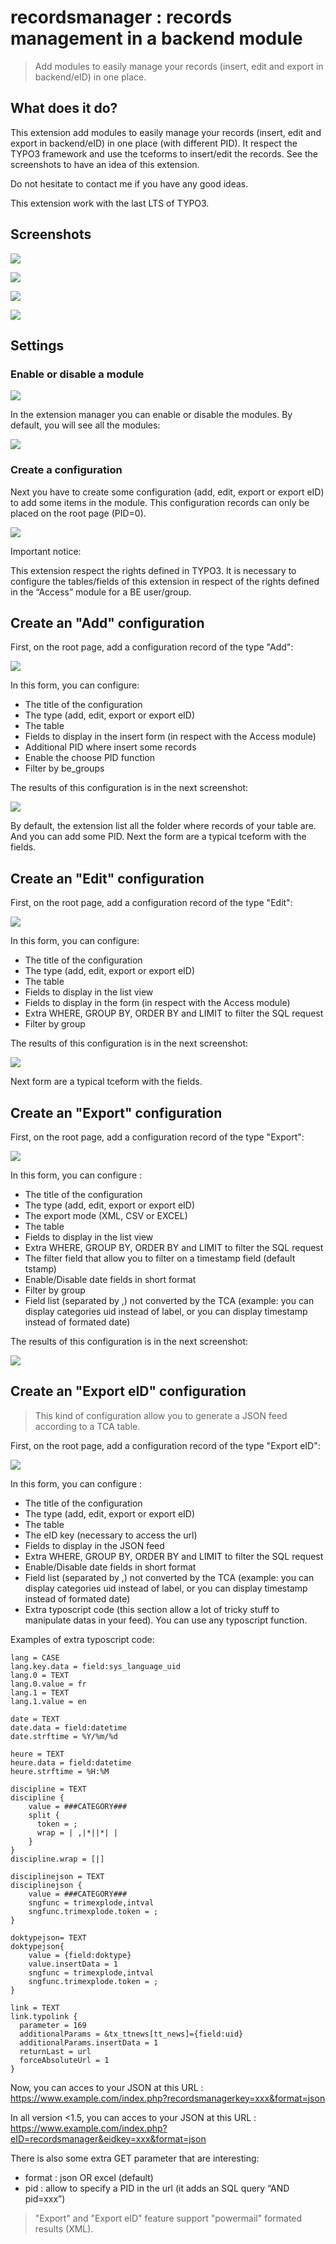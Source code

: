 recordsmanager : records management in a backend module
=======================================================
>  Add modules to easily manage your records (insert, edit and export in backend/eID) in one place.

## What does it do?

This extension add modules to easily manage your records (insert, edit and export in backend/eID) in one place (with different PID). It respect the TYPO3 framework and use the tceforms to insert/edit the records.
See the screenshots to have an idea of this extension.

Do not hesitate to contact me if you have any good ideas.

This extension work with the last LTS of TYPO3.

## Screenshots

![](https://raw.githubusercontent.com/Apen/recordsmanager/master/Resources/Public/Images/module.png)

![](https://raw.githubusercontent.com/Apen/recordsmanager/master/Resources/Public/Images/add.png)

![](https://raw.githubusercontent.com/Apen/recordsmanager/master/Resources/Public/Images/edit.png)

![](https://raw.githubusercontent.com/Apen/recordsmanager/master/Resources/Public/Images/export.png)



## Settings

### Enable or disable a module

![](https://raw.githubusercontent.com/Apen/recordsmanager/master/Resources/Public/Images/enabledisable.png)

In the extension manager you can enable or disable the modules. By default, you will see all the modules:

![](https://raw.githubusercontent.com/Apen/recordsmanager/master/Resources/Public/Images/module.png)

### Create a configuration

Next you have to create some configuration (add, edit, export or export eID) to add some items in the module. This configuration records can only be placed on the root page (PID=0).

![](https://raw.githubusercontent.com/Apen/recordsmanager/master/Resources/Public/Images/configlist.png)

Important notice:

This extension respect the rights defined in TYPO3. It is necessary to configure the tables/fields of this extension in respect of the rights defined in the “Access” module for a BE user/group.

## Create an "Add" configuration

First, on the root page, add a configuration record of the type "Add":

![](https://raw.githubusercontent.com/Apen/recordsmanager/master/Resources/Public/Images/create-add.png)

In this form, you can configure:

* The title of the configuration
* The type (add, edit, export or export eID)
* The table
* Fields to display in the insert form (in respect with the Access module)
* Additional PID where insert some records
* Enable the choose PID function
* Filter by be_groups

The results of this configuration is in the next screenshot:

![](https://raw.githubusercontent.com/Apen/recordsmanager/master/Resources/Public/Images/add.png)

By default, the extension list all the folder where records of your table are. And you can add some PID. Next the form are a typical tceform with the fields.

## Create an "Edit" configuration

First, on the root page, add a configuration record of the type "Edit":

![](https://raw.githubusercontent.com/Apen/recordsmanager/master/Resources/Public/Images/create-edit.png)

In this form, you can configure:

* The title of the configuration
* The type (add, edit, export or export eID)
* The table
* Fields to display in the list view
* Fields to display in the form (in respect with the Access module)
* Extra WHERE, GROUP BY, ORDER BY and LIMIT to filter the SQL request
* Filter by group

The results of this configuration is in the next screenshot:

![](https://raw.githubusercontent.com/Apen/recordsmanager/master/Resources/Public/Images/edit.png)

Next form are a typical tceform with the fields.

## Create an "Export" configuration

First, on the root page, add a configuration record of the type "Export":

![](https://raw.githubusercontent.com/Apen/recordsmanager/master/Resources/Public/Images/create-export.png)

In this form, you can configure :
* The title of the configuration
* The type (add, edit, export or export eID)
* The export mode (XML, CSV or EXCEL)
* The table
* Fields to display in the list view
* Extra WHERE, GROUP BY, ORDER BY and LIMIT to filter the SQL request
* The filter field that allow you to filter on a timestamp field (default tstamp)
* Enable/Disable date fields in short format
* Filter by group
* Field list (separated by ,) not converted by the TCA (example: you can display categories uid instead of label, or you can display timestamp instead of formated date)

The results of this configuration is in the next screenshot:

![](https://raw.githubusercontent.com/Apen/recordsmanager/master/Resources/Public/Images/export.png)

## Create an "Export eID" configuration

> This kind of configuration allow you to generate a JSON feed according to a TCA table.

First, on the root page, add a configuration record of the type "Export eID":

![](https://raw.githubusercontent.com/Apen/recordsmanager/master/Resources/Public/Images/create-eid.png)

In this form, you can configure :
* The title of the configuration
* The type (add, edit, export or export eID)
* The table
* The eID key (necessary to access the url)
* Fields to display in the JSON feed
* Extra WHERE, GROUP BY, ORDER BY and LIMIT to filter the SQL request
* Enable/Disable date fields in short format
* Field list (separated by ,) not converted by the TCA (example: you can display categories uid instead of label, or you can display timestamp instead of formated date)
* Extra typoscript code (this section allow a lot of tricky stuff to manipulate datas in your feed). You can use any typoscript function.

Examples of extra typoscript code:

```
lang = CASE
lang.key.data = field:sys_language_uid
lang.0 = TEXT
lang.0.value = fr
lang.1 = TEXT
lang.1.value = en

date = TEXT
date.data = field:datetime
date.strftime = %Y/%m/%d

heure = TEXT
heure.data = field:datetime
heure.strftime = %H:%M

discipline = TEXT
discipline {
    value = ###CATEGORY###
    split {
      token = ;
      wrap = | ,|*||*| |
    }
}
discipline.wrap = [|]

disciplinejson = TEXT
disciplinejson {
    value = ###CATEGORY###
    sngfunc = trimexplode,intval
    sngfunc.trimexplode.token = ;
}

doktypejson= TEXT
doktypejson{
    value = {field:doktype}
    value.insertData = 1
    sngfunc = trimexplode,intval
    sngfunc.trimexplode.token = ;
}

link = TEXT
link.typolink {
  parameter = 169
  additionalParams = &tx_ttnews[tt_news]={field:uid}
  additionalParams.insertData = 1
  returnLast = url
  forceAbsoluteUrl = 1
}
```

Now, you can acces to your JSON at this URL :
https://www.example.com/index.php?recordsmanagerkey=xxx&format=json

In all version <1.5, you can acces to your JSON at this URL :
https://www.example.com/index.php?eID=recordsmanager&eidkey=xxx&format=json


There is also some extra GET parameter that are interesting:
* format : json OR excel (default)
* pid : allow to specify a PID in the url (it adds an SQL query “AND pid=xxx”)

> "Export" and "Export eID" feature support "powermail" formated results (XML).


